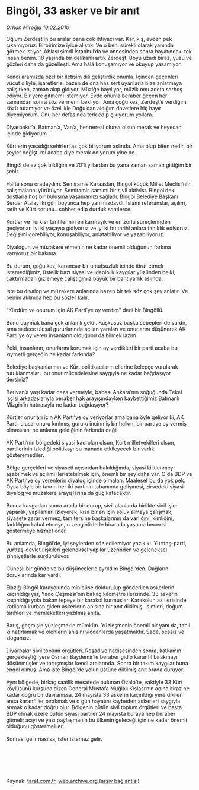 # Bingöl, 33 asker ve bir anıt

*Orhan Miroğlu 10.02.2010*

<div class="taraf_structure_2col_1zq">
<div class="margen_n">



 <p>Oğlum Zerdeşt’in bu aralar bana çok ihtiyacı var. Kar, kış, evden pek çıkamıyoruz. Birbirimize iyice alıştık. Ve o beni sürekli olarak yanında görmek istiyor. Ablası şimdi İstanbul’da ve annesinden sonra hayatındaki tek insan benim. 18 yaşında bir delikanlı artık Zerdeşt. Boyu uzadı biraz, yüzü ve gözleri daha da güzelleşti. Ama hâlâ konuşamıyor ve okuyup yazamıyor. <br/><br/>Kendi aramızda özel bir iletişim dili geliştirdik onunla. İçinden geçenleri vücut diliyle, işaretlerle, bazen de ona has sert uyarılarla bize anlatmaya çalışırken, zaman akıp gidiyor. Müziğe bayılıyor, müzik onu adeta sarhoş ediyor. Bir yere gitmemi istemiyor. Evde onunla beraber geçen her zamandan sonra söz vermemi bekliyor. Ama çoğu kez, Zerdeşt’e verdiğim sözü tutamıyor ve özellikle Doğu’dan aldığım davetlere hiç hayır diyemiyorum. Onu her defasında terk edip çıkıyorum yollara. <br/><br/>Diyarbakır’a, Batman’a, Van’a, her neresi olursa olsun merak ve heyecan içinde gidiyorum. <br/><br/>Kürtlerin yaşadığı şehirleri az çok biliyorum aslında. Ama olup biten nedir, bir şeyler değişti mi acaba diye merak ediyorum yine de. <br/><br/>Bingöl de az çok bildiğim ve 70’li yıllardan bu yana zaman zaman gittiğim bir şehir. <br/><br/>Hafta sonu oradaydım. Semiramis Karaaslan, Bingöl küçük Millet Meclisi’nin çalışmalarını yürütüyor. Semiramis samimi bir sivil aktivist. Bingöl’deki dostlarla hoş bir buluşma yaşamamızı sağladı. Bingöl Belediye Başkanı Serdar Atalay iki gün boyunca hep yanımızdaydı. İslami referanslar, açılım, tarih ve Kürt sorunu.. sohbet edip durduk saatlerce. <br/><br/>Kürtler ve Türkler tarihlerinin en karmaşık ve en zorlu süreçlerinden geçiyorlar. İyi ki yaşayıp gidiyoruz ve iyi ki bu tarihî anlara tanıklık ediyoruz. Değişimi görebiliyor, konuşabiliyor, anlatabiliyor ve yazabiliyoruz. <br/><br/>Diyalogun ve müzakere etmenin ne kadar önemli olduğunun farkına varıyoruz bir bakıma. <br/><br/>Bu durum, çoğu kez, karamsar bir umutsuzluk içinde itiraf etmek istemediğimiz, üstelik bazı siyasi ve ideolojik kaygılar yüzünden belki, çaktırmadan gizlemeye çalıştığımız büyük bir bahtiyarlık aslında. <br/><br/>İşte bu diyalog ve müzakere anlarında bazen bir tek söz çok şey anlatır. Ve benim aklımda hep bu sözler kalır. <br/><br/>“Kürdüm ve onurum için AK Parti’ye oy verdim” dedi bir Bingöllü. <br/><br/>Bunu duymak bana çok anlamlı geldi. Kuşkusuz başka sebepleri de vardır, ama sadece ulusal gururlarında açılan yaraları ve onurlarını düşünerek AK Parti’ye oy veren insanların olduğunu da bilmek lazım. <br/><br/>Peki, insanların, onurlarını korumak için oy verdikleri bir parti acaba bu kıymetli gerçeğin ne kadar farkında? <br/><br/>Belediye başkanlarının ve Kürt politikacıların ellerine kelepçe vurularak tutuklanmaları, bu onur mücadelesine saygıyla ne kadar bağdaşıyor dersiniz? <br/><br/>Berivan’a yaşı kadar ceza vermeyle, babası Ankara’nın soğuğunda Tekel işçisi arkadaşlarıyla beraber hak arayışındayken kaybettiğimiz Batmanlı Mizgin’in hatırasıyla ne kadar bağdaşıyor? <br/><br/>Kürtler onurları için AK Parti’ye oy veriyorlar ama bana öyle geliyor ki, AK Parti, ulusal onuru kırılmış, gururu incinmiş bir halkın, bir partiye oy vermiş olmasının, ne anlama geldiğinin farkında değil. <br/><br/>AK Parti’nin bölgedeki siyasi kadroları olsun, Kürt milletvekilleri olsun, partilerinin izlediği politikayı bu manada etkileyecek bir varlık gösteremediler. <br/><br/>Bölge gerçekleri ve siyaseti açısından bakıldığında, siyasi kilitlenmeyi aşabilmek ve açılımı ilerletebilmek için, önemli bir şey daha var. O da BDP ve AK Parti’ye oy verenlerin diyalog içinde olmaları. Maalesef bu da yok pek. Oysa böyle bir tavrın her iki partinin tabanında gelişmesi, zirvedeki siyasi diyalog ve müzakere arayışlarına da güç katacaktır. <br/><br/>Bunca kavgadan sonra arada bir durup, sivil alanlarda birlikte sivil işler yaparak, yapılanları izleyerek, kısa bir an için soluk almaya çalışmak, siyasete zarar vermez; tam tersine başkalarının da varlığını, kimliğini, farklılığını kabul etmeye, o zenginliklerle birarada yaşama becerisi göstermeye hizmet eder. <br/><br/>Bu anlamda, Bingöl’de, iyi şeylerden söz edilemiyor yazık ki. Yurttaş-parti, yurttaş-devlet ilişkileri geleneksel yapılar üzerinden ve geleneksel zihniyetlerle sürdürülüyor. <br/><br/>Güneşli bir günde ve bu düşüncelerle ayrıldım Bingöl’den. Dağların doruklarında kar vardı. <br/><br/>Elazığ-Bingöl karayolunda minibüse doldurulup gönderilen askerlerin kaçırıldığı yer, Yado Çeşmesi’nin birkaç kilometre ilerisinde. 33 askerin kaçırıldığı yola bakan tepeye bir karakol kurmuşlar. Karakolun az ilerisinde katliama kurban giden askerlerin anısına bir anıt dikilmiş. İsimleri, doğum tarihleri ve memleketleri yazılmış anıta. <br/><br/>Barış, geçmişle yüzleşmekle mümkün. Yüzleşmenin önemli bir yanı da, tabii ki hatırlamak ve ölenlerin anısını vicdanlarda yaşatmaktır. Sade, sessiz ve slogansız. <br/><br/>Diyarbakır sivil toplum örgütleri, Reşadiye hadisesinden sonra, katliamın gerçekleştiği yere Osman Baydemir’le beraber gidip karanfil bırakmayı düşünmüşler ve tartışmışlar kendi aralarında. Sonra bir takım kaygılar buna engel olmuş. Ama işte Bingöl’de yolun üstüne dikilmiş anıt orada duruyor. <br/><br/>Aynı bölgede, birkaç saatlik mesafede bulunan Özalp’te, vaktiyle 33 Kürt köylüsünü kurşuna dizen General Mustafa Muğlalı Kışlası’nın adına itiraz ne kadar doğru bir davranışsa, 24 mayısta 33 askerin kaçırıldığı yere dikilen anıta karanfiller bırakmak ve o gün hayatını kaybeden askerleri saygıyla anmak o kadar doğru olur. Bölgenin bütün sivil toplum örgütleri ve başta BDP olmak üzere bütün siyasi partiler 24 mayısta buraya hep beraber gitmeli; acıyı ve yası paylaşmanın bu ülkenin geleceği için ne kadar önemli olduğunu göstermeliler. <br/><br/>Sonrası gelir nasılsa, ister istemez gelir.</p>
<br/>
<br/>
<br/>



<br/>


<div id="taraf_not">
</div>

</div>


</div>

Kaynak: [taraf.com.tr](http://www.taraf.com.tr:80/makale/9959.htm), [web.archive.org (arşiv bağlantısı)](http://web.archive.org/web/20100222054556/http://www.taraf.com.tr:80/makale/9959.htm)
